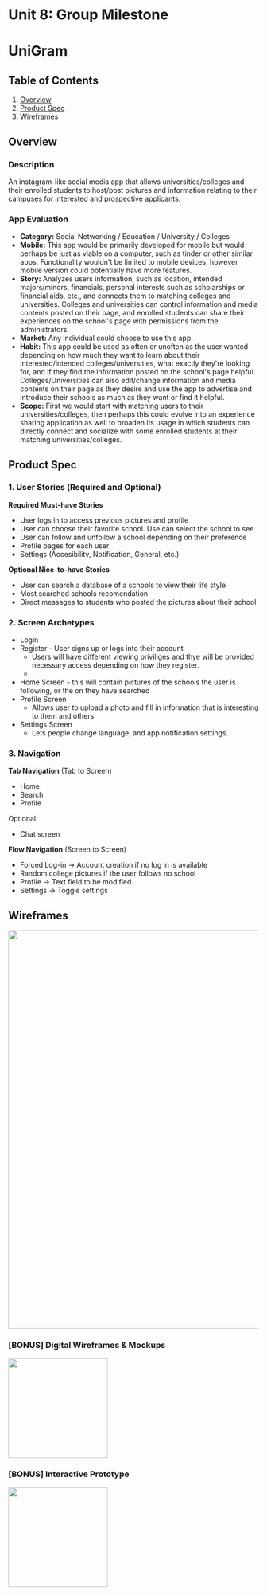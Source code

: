 Unit 8: Group Milestone
===
# UniGram

## Table of Contents
1. [Overview](#Overview)
1. [Product Spec](#Product-Spec)
1. [Wireframes](#Wireframes)

## Overview
### Description
An instagram-like social media app that allows universities/colleges and their enrolled students to host/post pictures and information relating to their campuses for 
interested and prospective applicants.

### App Evaluation
- **Category:** Social Networking / Education / University / Colleges
- **Mobile:** This app would be primarily developed for mobile but would perhaps be just as viable on a computer, such as tinder or other similar apps. Functionality wouldn't be limited to mobile devices, however mobile version could potentially have more features.
- **Story:** Analyzes users information, such as location, intended majors/minors, financials, personal interests such as scholarships or financial aids, etc., and connects them to matching colleges and universities.  Colleges and universities can control information and media contents posted on their page, and enrolled students can share their experiences on the school's page with permissions from the administrators.
- **Market:** Any individual could choose to use this app.
- **Habit:** This app could be used as often or unoften as the user wanted depending on how much they want to learn about their interested/intended colleges/universities, what exactly they're looking for, and if they find the information posted on the school's page helpful.  Colleges/Universities can also edit/change information and media contents on their page as they desire and use the app to advertise and introduce their schools as much as they want or find it helpful.  
- **Scope:** First we would start with matching users to their universities/colleges, then perhaps this could evolve into an experience sharing application as well to broaden its usage in which students can directly connect and socialize with some enrolled students at their matching universities/colleges.

## Product Spec
### 1. User Stories (Required and Optional)

**Required Must-have Stories**

* User logs in to access previous pictures and profile 
* User can choose their favorite school. Use can select the school to see 
* User can follow and unfollow a school depending on their preference
* Profile pages for each user
* Settings (Accesibility, Notification, General, etc.)

**Optional Nice-to-have Stories**

* User can search a database of a schools to view their life style 
* Most searched schools recomendation
* Direct messages to students who posted the pictures about their school

### 2. Screen Archetypes

* Login 
* Register - User signs up or logs into their account
   * Users will have different viewing priviliges and thye will be provided necessary access depending on how they register. 
   * ...
* Home Screen - this will contain  pictures of the schools the user is following, or the on they have searched 
* Profile Screen 
   * Allows user to upload a photo and fill in information that is interesting to them and others
* Settings Screen
   * Lets people change language, and app notification settings.

### 3. Navigation

**Tab Navigation** (Tab to Screen)
* Home
* Search 
* Profile

Optional:

* Chat screen

**Flow Navigation** (Screen to Screen)
* Forced Log-in -> Account creation if no log in is available
* Random college pictures if the user follows no school 
* Profile -> Text field to be modified. 
* Settings -> Toggle settings

## Wireframes
<img src="https://i.imgur.com/9CrjH1K.jpg" width=800><br>

### [BONUS] Digital Wireframes & Mockups
<img src="https://i.imgur.com/lYHn37F.jpg" height=200>

### [BONUS] Interactive Prototype
<img src="https://i.imgur.com/AiKfE5g.gif" width=200>
